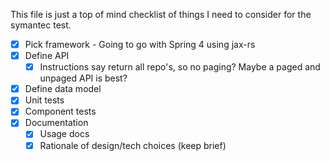 This file is just a top of mind checklist of things I need to consider for the symantec test.

- [x] Pick framework - Going to go with Spring 4 using jax-rs
- [x] Define API
  - [x] Instructions say return all repo's, so no paging? Maybe a paged and unpaged API is best?
- [x] Define data model
- [x] Unit tests
- [x] Component tests
- [x] Documentation
  - [x] Usage docs
  - [x] Rationale of design/tech choices (keep brief)
